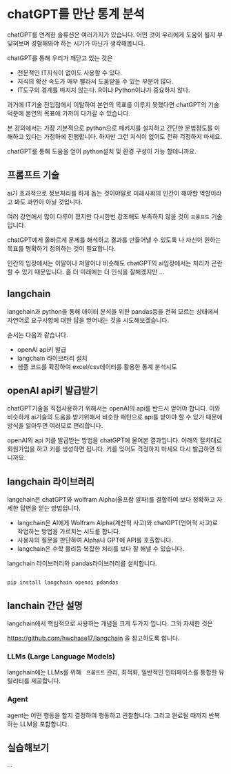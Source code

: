 # chatGPT를 만난 통계 분석

chatGPT를 연계한 솔류션은 여러가지가 있습니다. 어떤 것이 우리에게 도움이 될지 부딪혀보며 경혐해봐야 하는 시기가 아닌가 생각해봅니다.

chatGPT를 통해 우리가 깨닫고 있는 것은

- 전문적인 IT지식이 없이도 사용할 수 있다.
- 지식의 확산 속도가 매우 빨라서 도움받을 수 있는 부분이 많다.
- IT도구의 경계를 따지지 않는다. R이냐 Python이냐가 중요하지 않다.

과거에 IT기술 진입점에서 이탈하여 본연의 목표를 이루지 못했다면 chatGPT의 기술 덕분에 본연의 목표에 가까이 다가갈 수 있습니다.

본 강의에서는 가장 기본적으로 python으로 패키지를 설치하고 간단한 문법정도를 이해하고 있다는 가정하에 진행합니다. 하지만 그런 지식이 없어도 전혀 걱정하지 마세요.

chatGPT를 통해 도움을 얻어 python설치 및 환경 구성이 가능 할테니까요.

## 프롬프트 기술

ai가 효과적으로 정보처리를 하게 돕는 것이야말로 미래사회의 인간이 해야할 역할이라고 봐도 과언이 아닐 것입니다.

여러 강연에서 많이 다루어 졌지만 다시한번 강조해도 부족하지 않을 것이 `프롬프트` 기술입니다.

chatGPT에게 올바르게 문제를 해석하고 결과를 만들어낼 수 있도록 나 자신이 원하는 목표를 명확하기 정의하는 것이 필요합니다.

인간의 입장에서는 이말이나 저말이나 비슷해도 chatGPT의 ai입장에서는 처리가 곤란할 수 있기 때문입니다. 좀 더 미래에는 더 인식을 잘해겠지만 ...

## langchain

langchain과 python을 통해 데이터 분석을 위한 pandas등을 전혀 모르는 상태에서 자연어로 요구사항에 대한 답을 얻어내는 것을 시도해보겠습니다.

순서는 다음과 같습니다.

- openAI api키 발급
- langchain 라이브러리 설치
- 샘플 코드를 확장하여 excel/csv데이터를 활용한 통계 분석시도

## openAI api키 발급받기

chatGPT기술을 직접사용하기 위해서는 openAI의 api를 반드시 얻어야 합니다. 이와 비슷하게 ai기술의 도움을 받기위해서 비슷한 패턴으로 api를 받아야 할 수 있기 때문에 방식을 알아두면 여러모로 편리합니다.

openAI의 api 키를 발급받는 방법을 chatGPT에 물어본 결과입니다.  아래의 절차대로 회원가입을 하고 키를 생성하면 됩니다. 키를 잊어도 걱정하지 마세요 다시 발급하면 되니까요.

## langchain 라이브러리

langchain은 chatGPT와 wolfram Alpha(울프람 알파)를 결합하여 보다 정확하고 자세한 답변을 얻는 방법입니다.

- langchain은 AI에게 Wolfram Alpha(계산적 사고)와 chatGPT(언어적 사고)로 작업하는 방법을 가르치는 시도를 합니다.
- 사용자의 질문을 판단하여 Alpha나 GPT에 API를 호출합니다.
- langchain은 수학 물리등 복잡한 처리를 보다 잘 해낼 수 있습니다.

langchain 라이브러리와 pandas라이브러리를 설치합니다.

```

pip install langchain openai pdandas
```

## lanchain 간단 설명

langchain에서 핵심적으로 사용하는 개념을 크게 두가지 입니다. 그외 자세한 것은 

https://github.com/hwchase17/langchain 을 참고하도록 합니다. 

### LLMs (Large Language Models)

langchain에는 LLMs를 위해 ` 프롬프트` 관리, 최적화, 일반적인 인터페이스를 통합한 유틸리티를 제공합니다.

### Agent

agent는 어떤 행동을 할지 결정하여 행동하고 관찰합니다. 그리고 완료될 때까지 반복하는 LLM을 포함합니다.


## 실습해보기

...
